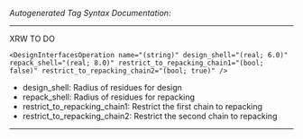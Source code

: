 _Autogenerated Tag Syntax Documentation:_

---
XRW TO DO

```
<DesignInterfacesOperation name="(string)" design_shell="(real; 6.0)" repack_shell="(real; 8.0)" restrict_to_repacking_chain1="(bool; false)" restrict_to_repacking_chain2="(bool; true)" />
```

-   design_shell: Radius of residues for design
-   repack_shell: Radius of residues for repacking
-   restrict_to_repacking_chain1: Restrict the first chain to repacking
-   restrict_to_repacking_chain2: Restrict the second chain to repacking

---

